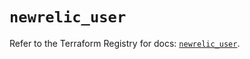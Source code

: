 # `newrelic_user`

Refer to the Terraform Registry for docs: [`newrelic_user`](https://registry.terraform.io/providers/newrelic/newrelic/3.55.0/docs/resources/user).
